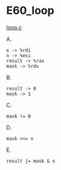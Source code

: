 # E60_loop #

[loop.c](./Resources/loop.c)

A.  

    x -> %rdi
    n -> %esi
    result -> %rax
    mask -> %rdx

B.  

    result -> 0
    mask -> 1

C.  

    mask != 0

D.  

    mask <<= n

E.  

    result |= mask & x
